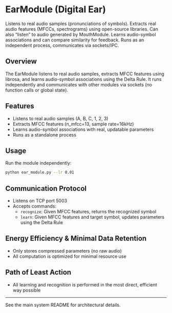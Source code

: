# EarModule (Digital Ear)

Listens to real audio samples (pronunciations of symbols).
Extracts real audio features (MFCCs, spectrograms) using open-source libraries.
Can also “listen” to audio generated by MouthModule.
Learns audio-symbol associations and can compare similarity for feedback.
Runs as an independent process, communicates via sockets/IPC.

## Overview
The EarModule listens to real audio samples, extracts MFCC features using librosa, and learns audio-symbol associations using the Delta Rule. It runs independently and communicates with other modules via sockets (no function calls or global state).

## Features
- Listens to real audio samples (A, B, C, 1, 2, 3)
- Extracts MFCC features (n_mfcc=13, sample rate=16kHz)
- Learns audio-symbol associations with real, updatable parameters
- Runs as a standalone process

## Usage
Run the module independently:
```bash
python ear_module.py --lr 0.01
```

## Communication Protocol
- Listens on TCP port 5003
- Accepts commands:
  - `recognize`: Given MFCC features, returns the recognized symbol
  - `learn`: Given MFCC features and target symbol, updates parameters using the Delta Rule

## Energy Efficiency & Minimal Data Retention
- Only stores compressed parameters (no raw audio)
- All computation is optimized for minimal resource use

## Path of Least Action
- All learning and recognition is performed in the most direct, efficient way possible

---
See the main system README for architectural details.
